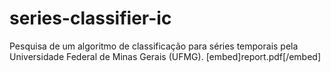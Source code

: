 # series-classifier-ic
Pesquisa de um algoritmo de classificação para séries temporais pela Universidade Federal de Minas Gerais (UFMG).
[embed]report.pdf[/embed]
